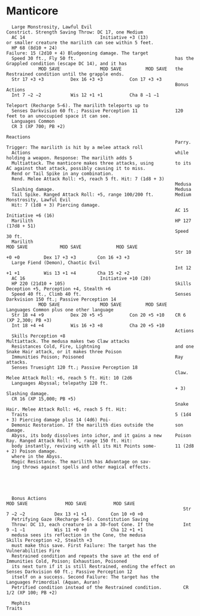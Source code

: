 # Manticore

      Large Monstrosity, Lawful Evil                               Constrict. Strength Saving Throw: DC 17, one Medium
      AC 14                            Initiative +3 (13)                or smaller creature the marilith can see within 5 feet.
      HP 68 (8d10 + 24)                                            Failure: 15 (2d10 + 4) Bludgeoning damage. The target
      Speed 30 ft., Fly 50 ft.                                     has the Grappled condition (escape DC 14), and it has
                MOD SAVE               MOD SAVE         MOD SAVE   the Restrained condition until the grapple ends.
      Str 17 +3 +3          Dex 16 +3 +3          Con 17 +3 +3
                                                                   Bonus Actions
      Int 7 −2 −2           Wis 12 +1 +1          Cha 8 −1 −1
                                                                   Teleport (Recharge 5–6). The marilith teleports up to
      Senses Darkvision 60 ft.; Passive Perception 11              120 feet to an unoccupied space it can see.
      Languages Common
      CR 3 (XP 700; PB +2)
                                                                   Reactions
                                                                   Parry. Trigger: The marilith is hit by a melee attack roll
      Actions                                                      while holding a weapon. Response: The marilith adds 5
      Multiattack. The manticore makes three attacks, using        to its AC against that attack, possibly causing it to miss.
      Rend or Tail Spike in any combination.
      Rend. Melee Attack Roll: +5, reach 5 ft. Hit: 7 (1d8 + 3)
                                                                   Medusa
      Slashing damage.                                             Medusa
      Tail Spike. Ranged Attack Roll: +5, range 100/200 ft.        Medium Monstrosity, Lawful Evil
      Hit: 7 (1d8 + 3) Piercing damage.
                                                                   AC 15                            Initiative +6 (16)
      Marilith                                                     HP 127 (17d8 + 51)
                                                                   Speed 30 ft.
      Marilith                                                               MOD SAVE            MOD SAVE             MOD SAVE
                                                                   Str 10 +0 +0         Dex 17 +3 +3        Con 16 +3 +3
      Large Fiend (Demon), Chaotic Evil
                                                                   Int 12 +1 +1         Wis 13 +1 +4        Cha 15 +2 +2
      AC 16                            Initiative +10 (20)
      HP 220 (21d10 + 105)                                         Skills Deception +5, Perception +4, Stealth +6
      Speed 40 ft., Climb 40 ft.                                   Senses Darkvision 150 ft.; Passive Perception 14
                MOD SAVE               MOD SAVE         MOD SAVE   Languages Common plus one other language
      Str 18 +4 +9          Dex 20 +5 +5          Con 20 +5 +10    CR 6 (XP 2,300; PB +3)
      Int 18 +4 +4          Wis 16 +3 +8          Cha 20 +5 +10
                                                                   Actions
      Skills Perception +8                                         Multiattack. The medusa makes two Claw attacks
      Resistances Cold, Fire, Lightning                            and one Snake Hair attack, or it makes three Poison
      Immunities Poison; Poisoned                                  Ray attacks.
      Senses Truesight 120 ft.; Passive Perception 18
                                                                   Claw. Melee Attack Roll: +6, reach 5 ft. Hit: 10 (2d6
      Languages Abyssal; telepathy 120 ft.
                                                                   + 3) Slashing damage.
      CR 16 (XP 15,000; PB +5)
                                                                   Snake Hair. Melee Attack Roll: +6, reach 5 ft. Hit:
      Traits                                                       5 (1d4 + 3) Piercing damage plus 14 (4d6) Poi-
      Demonic Restoration. If the marilith dies outside the        son damage.
      Abyss, its body dissolves into ichor, and it gains a new     Poison Ray. Ranged Attack Roll: +5, range 150 ft. Hit:
      body instantly, reviving with all its Hit Points some-       11 (2d8 + 2) Poison damage.
      where in the Abyss.
      Magic Resistance. The marilith has Advantage on sav-
      ing throws against spells and other magical effects.





      Bonus Actions                                                             MOD SAVE              MOD SAVE          MOD SAVE
                                                                      Str 7 −2 −2           Dex 13 +1 +1         Con 10 +0 +0
      Petrifying Gaze (Recharge 5–6). Constitution Saving
      Throw: DC 13, each creature in a 30-foot Cone. If the           Int 9 −1 −1           Wis 11 +0 +0         Cha 12 +1 +1
      medusa sees its reflection in the Cone, the medusa              Skills Perception +2, Stealth +3
      must make this save. First Failure: The target has the          Vulnerabilities Fire
      Restrained condition and repeats the save at the end of         Immunities Cold, Poison; Exhaustion, Poisoned
      its next turn if it is still Restrained, ending the effect on   Senses Darkvision 60 ft.; Passive Perception 12
      itself on a success. Second Failure: The target has the         Languages Primordial (Aquan, Auran)
      Petrified condition instead of the Restrained condition.        CR 1/2 (XP 100; PB +2)

      Mephits                                                         Traits
